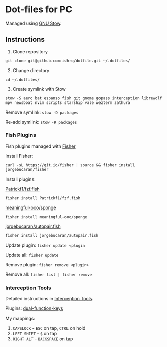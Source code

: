 # Dot-files for PC

Managed using [GNU Stow](https://www.gnu.org/software/stow/).

## Instructions

1. Clone repository
```
git clone git@github.com:ishrq/dotfile.git ~/.dotfiles/
```

2. Change directory
```
cd ~/.dotfiles/
```

3. Create symlink with Stow
```
stow -S aerc bat espanso fish git gnome gopass interception librewolf mpv newsboat nvim scripts starship vale wezterm zathura
```

Remove symlink: `stow -D packages`

Re-add symlink: `stow -R packages`


### Fish Plugins

Fish plugins managed with [Fisher](https://github.com/jorgebucaran/fisher)

Install Fisher:

```
curl -sL https://git.io/fisher | source && fisher install jorgebucaran/fisher
```

Install plugins:

[Patrickf1/fzf.fish](https://github.com/PatrickF1/fzf.fish)
```
fisher install Patrickf1/fzf.fish
```

[meaningful-ooo/sponge](https://github.com/meaningful-ooo/sponge)
```
fisher install meaningful-ooo/sponge
```

[jorgebucaran/autopair.fish](https://github.com/jorgebucaran/autopair.fish)
```
fisher install jorgebucaran/autopair.fish
```

Update plugin: `fisher update <plugin`

Update all: `fisher update`

Remove plugin: `fisher remove <plugin>`

Remove all: `fisher list | fisher remove`


### Interception Tools

Detailed instructions in [Interception Tools](https://gitlab.com/interception/linux/tools).

Plugins:
[dual-function-keys](https://gitlab.com/interception/linux/plugins/dual-function-keys)

My mappings:
1. `CAPSLOCK` - `ESC` on tap, `CTRL` on hold
2. `LEFT SHIFT` - `$` on tap
3. `RIGHT ALT` - `BACKSPACE` on tap

